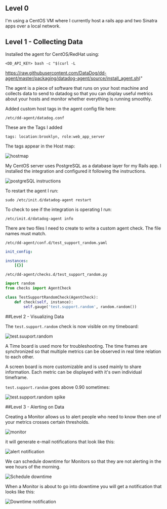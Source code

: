 ## Level 0

I'm using a CentOS VM where I currently host a rails app and two Sinatra apps
over a local network.

## Level 1 - Collecting Data

Installed the agent for CentOS/RedHat using:

    <DD_API_KEY> bash -c "$(curl -L
https://raw.githubusercontent.com/DataDog/dd-agent/master/packaging/datadog-agent/source/install_agent.sh)"

The agent is a piece of software that runs on your host machine and collects
data to send to datadog so that you can display useful metrics about your
hosts and monitor whether everything is running smoothly.

Added custom host tags in the agent config file here:

    /etc/dd-agent/datadog.conf

These are the Tags I added

    tags: location:brooklyn, role:web_app_server

The tags appear in the Host map:

![hostmap](https://s3-us-west-2.amazonaws.com/datadoghiringimages/dd_01.png)

My CentOS server uses PostgreSQL as a database layer for my Rails app. I
installed the integration and configured it following the instructions.

![postgreSQL instructions](https://s3-us-west-2.amazonaws.com/datadoghiringimages/dd_02.png)

To restart the agent I run:

    sudo /etc/init.d/datadog-agent restart

To check to see if the integration is operating I run:

    /etc/init.d/datadog-agent info

There are two files I need to create to write a custom agent check. The file
names must match.

    /etc/dd-agent/conf.d/test_support_random.yaml

```yaml
init_config:

instances:
    [{}]
```

    /etc/dd-agent/checks.d/test_support_random.py

```python
import random
from checks import AgentCheck

class TestSupportRandomCheck(AgentCheck):
    def check(self, instance):
        self.gauge('test.support.random', random.random())
```

##Level 2 - Visualizing Data

The `test.support.random` check is now visible on my timeboard:

![test.suuport.random](https://s3-us-west-2.amazonaws.com/datadoghiringimages/dd_03.png)

A Time board is used more for troubleshooting. The time frames are synchronized
so that multiple metrics can be observed in real time relation to each other.

A screen board is more customizable and is used mainly to share information.
Each metric can be displayed with it's own individual timeframe.

`test.support.random` goes above 0.90 sometimes:

![test.support.random spike](https://s3-us-west-2.amazonaws.com/datadoghiringimages/dd_04.png)

##Level 3 - Alerting on Data

Creating a Monitor allows us to alert people who need to know then one of your
metrics crosses certain thresholds.

![monitor](https://s3-us-west-2.amazonaws.com/datadoghiringimages/dd_05.png)

it will generate e-mail notifications that look like this:

![alert notification](https://s3-us-west-2.amazonaws.com/datadoghiringimages/dd_06.png)

We can schedule downtime for Monitors so that they are not alerting in the wee
hours of the morning.

![Schedule downtime](https://s3-us-west-2.amazonaws.com/datadoghiringimages/dd_07.png)

When a Monitor is about to go into downtime you will get a notification that
looks like this:

![Downtime notification](https://s3-us-west-2.amazonaws.com/datadoghiringimages/dd_08.png)
